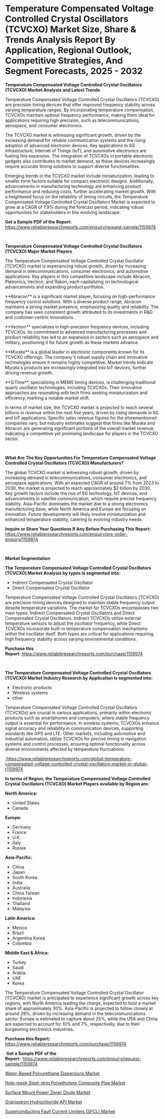 <p><h1>Temperature Compensated Voltage Controlled Crystal Oscillators (TCVCXO) Market Size, Share & Trends Analysis Report By Application, Regional Outlook, Competitive Strategies, And Segment Forecasts, 2025 - 2032</h1></p><p><strong>Temperature Compensated Voltage Controlled Crystal Oscillators (TCVCXO) Market Analysis and Latest Trends</strong></p>
<p><p>Temperature Compensated Voltage Controlled Crystal Oscillators (TCVCXO) are precision timing devices that offer improved frequency stability across varying temperature ranges. By incorporating temperature compensation, TCVCXOs maintain optimal frequency performance, making them ideal for applications requiring high precision, such as telecommunications, aerospace, and consumer electronics. </p><p>The TCVCXO market is witnessing significant growth, driven by the increasing demand for reliable communication systems and the rising adoption of advanced electronic devices. Key applications in 5G infrastructure, Internet of Things (IoT), and automotive electronics are fueling this expansion. The integration of TCVCXOs in portable electronic gadgets also contributes to market demand, as these devices increasingly require accurate timing solutions to support diverse functionalities.</p><p>Emerging trends in the TCVCXO market include miniaturization, leading to smaller form factors suitable for compact electronic designs. Additionally, advancements in manufacturing technology are enhancing product performance and reducing costs, further accelerating market growth. With a heightened focus on the reliability of timing circuits, the Temperature Compensated Voltage Controlled Crystal Oscillators Market is expected to grow at a CAGR of 7.9% during the forecast period, indicating robust opportunities for stakeholders in this evolving landscape.</p></p>
<p><strong>Get a Sample PDF of the Report:&nbsp;</strong> <a href="https://www.reliableresearchreports.com/enquiry/request-sample/1159974?utm_campaign=11&utm_medium=2&utm_source=Github&utm_content=ia&utm_term=12022025&utm_id=temperature-compensated-voltage-controlled-crystal-oscillators-tcvcxo">https://www.reliableresearchreports.com/enquiry/request-sample/1159974</a></p>
<p>&nbsp;</p>
<p><strong>Temperature Compensated Voltage Controlled Crystal Oscillators (TCVCXO) Major Market Players</strong></p>
<p><p>The Temperature Compensated Voltage Controlled Crystal Oscillator (TCVCXO) market is experiencing robust growth, driven by increasing demand in telecommunications, consumer electronics, and automotive applications. Key players in this competitive landscape include Abracon, Pletronics, Vectron, and Rakon, each capitalizing on technological advancements and expanding product portfolios.</p><p>**Abracon** is a significant market player, focusing on high-performance frequency control solutions. With a diverse product range, Abracon maintains a strong market presence, emphasizing quality and reliability. The company has seen consistent growth attributed to its investments in R&D and customer-centric innovations.</p><p>**Vectron** specializes in high-precision frequency devices, including TCVCXOs. Its commitment to advanced manufacturing processes and product reliability has led to an expansion in sectors such as aerospace and military, positioning it for future growth as these markets advance.</p><p>**Murata** is a global leader in electronic components known for its TCVCXO offerings. The company's robust supply chain and innovative technologies ensure it remains highly competitive. Market trends indicate Murata's products are increasingly integrated into IoT devices, further driving revenue growth.</p><p>**SiTime**, specializing in MEMS timing devices, is challenging traditional quartz oscillator technologies, including TCVCXOs. Their innovative approaches are resonating with tech firms seeking miniaturization and efficiency, marking a notable market shift.</p><p>In terms of market size, the TCVCXO market is projected to reach several billions in revenue within the next five years, driven by rising demands in 5G and IoT applications. Specific sales revenue figures for the aforementioned companies vary, but industry estimates suggest that firms like Murata and Abracon are generating significant portions of the overall market revenue, indicating a competitive yet promising landscape for players in the TCVCXO sector.</p></p>
<p>&nbsp;</p>
<p><strong>What Are The Key Opportunities For Temperature Compensated Voltage Controlled Crystal Oscillators (TCVCXO) Manufacturers?</strong></p>
<p><p>The global TCVCXO market is witnessing robust growth, driven by increasing demand in telecommunications, consumer electronics, and aerospace applications. With an expected CAGR of around 7% from 2023 to 2030, the market is projected to reach approximately $2 billion by 2030. Key growth factors include the rise of 5G technology, IoT devices, and advancements in satellite communication, which require precise frequency stability. Asia-Pacific dominates the market due to a strong electronics manufacturing base, while North America and Europe are focusing on innovation. Future developments will likely involve miniaturization and enhanced temperature stability, catering to evolving industry needs.</p></p>
<p><strong>Inquire or Share Your Questions If Any Before Purchasing This Report:</strong> <a href="https://www.reliableresearchreports.com/enquiry/pre-order-enquiry/1159974?utm_campaign=11&utm_medium=2&utm_source=Github&utm_content=ia&utm_term=12022025&utm_id=temperature-compensated-voltage-controlled-crystal-oscillators-tcvcxo">https://www.reliableresearchreports.com/enquiry/pre-order-enquiry/1159974</a></p>
<p>&nbsp;</p>
<p><strong>Market Segmentation</strong></p>
<p><strong>The Temperature Compensated Voltage Controlled Crystal Oscillators (TCVCXO) Market Analysis by types is segmented into:</strong></p>
<p><ul><li>Indirect Compensated Crystal Oscillator</li><li>Direct Compensated Crystal Oscillator</li></ul></p>
<p><p>Temperature Compensated Voltage Controlled Crystal Oscillators (TCVCXO) are precision timing devices designed to maintain stable frequency output despite temperature variations. The market for TCVCXOs encompasses two main types: Indirect Compensated Crystal Oscillators and Direct Compensated Crystal Oscillators. Indirect TCVCXOs utilize external temperature sensors to adjust the oscillator frequency, while Direct TCVCXOs incorporate built-in temperature compensation mechanisms within the oscillator itself. Both types are critical for applications requiring high frequency stability across varying environmental conditions.</p></p>
<p><strong>Purchase this Report:&nbsp;</strong><a href="https://www.reliableresearchreports.com/purchase/1159974?utm_campaign=11&utm_medium=2&utm_source=Github&utm_content=ia&utm_term=12022025&utm_id=temperature-compensated-voltage-controlled-crystal-oscillators-tcvcxo">https://www.reliableresearchreports.com/purchase/1159974</a></p>
<p>&nbsp;</p>
<p><strong>The Temperature Compensated Voltage Controlled Crystal Oscillators (TCVCXO) Market Industry Research by Application is segmented into:</strong></p>
<p><ul><li>Electronic products</li><li>Wireless systems</li><li>other</li></ul></p>
<p><p>Temperature Compensated Voltage Controlled Crystal Oscillators (TCVCXOs) are crucial in various applications, primarily within electronic products such as smartphones and computers, where stable frequency output is essential for performance. In wireless systems, TCVCXOs enhance signal accuracy and reliability in communication devices, supporting standards like GPS and LTE. Other markets, including automotive and industrial automation, utilize TCVCXOs for precise timing in navigation systems and control processes, ensuring optimal functionality across diverse environments affected by temperature fluctuations.</p></p>
<p><a href="https://www.reliableresearchreports.com/global-temperature-compensated-voltage-controlled-crystal-oscillators-market-in-global-r1159974?utm_campaign=11&utm_medium=2&utm_source=Github&utm_content=ia&utm_term=12022025&utm_id=temperature-compensated-voltage-controlled-crystal-oscillators-tcvcxo">&nbsp;https://www.reliableresearchreports.com/global-temperature-compensated-voltage-controlled-crystal-oscillators-market-in-global-r1159974</a></p>
<p><strong>In terms of Region, the Temperature Compensated Voltage Controlled Crystal Oscillators (TCVCXO) Market Players available by Region are:</strong></p>
<p>
    <p> <strong> North America: </strong>
        <ul>
            <li>United States</li>
            <li>Canada</li>
        </ul>
        </p> 
    <p> <strong> Europe: </strong>
        <ul>
            <li>Germany</li>
            <li>France</li>
            <li>U.K.</li>
            <li>Italy</li>
            <li>Russia</li>
        </ul>
        </p> 
    <p> <strong> Asia-Pacific: </strong>
        <ul>
            <li>China</li>
            <li>Japan</li>
            <li>South Korea</li>
            <li>India</li>
            <li>Australia</li>
            <li>China Taiwan</li>
            <li>Indonesia</li>
            <li>Thailand</li>
            <li>Malaysia</li>
        </ul>
        </p> 
    <p> <strong> Latin America: </strong>
        <ul>
            <li>Mexico</li>
            <li>Brazil</li>
            <li>Argentina Korea</li>
            <li>Colombia</li>
        </ul>
        </p> 
    <p> <strong> Middle East & Africa: </strong>
        <ul>
            <li>Turkey</li>
            <li>Saudi</li>
            <li>Arabia</li>
            <li>UAE</li>
            <li>Korea</li>
        </ul>
    </p>
    </p>
<p><p>The Temperature Compensated Voltage Controlled Crystal Oscillator (TCVCXO) market is anticipated to experience significant growth across key regions, with North America leading the charge, expected to hold a market share of approximately 30%. Asia-Pacific is projected to follow closely at around 28%, driven by increasing demand in the telecommunications sector. Europe is estimated to capture about 25%, while the USA and China are expected to account for 10% and 7%, respectively, due to their burgeoning electronics industries.</p></p>
<p><strong>Purchase this Report: </strong><a href="https://www.reliableresearchreports.com/purchase/1159974?utm_campaign=11&utm_medium=2&utm_source=Github&utm_content=ia&utm_term=12022025&utm_id=temperature-compensated-voltage-controlled-crystal-oscillators-tcvcxo">https://www.reliableresearchreports.com/purchase/1159974</a></p>
<p>&nbsp;<strong>Get a Sample PDF of the Report:&nbsp;&nbsp;</strong><a href="https://www.reliableresearchreports.com/enquiry/request-sample/1159974?utm_campaign=11&utm_medium=2&utm_source=Github&utm_content=ia&utm_term=12022025&utm_id=temperature-compensated-voltage-controlled-crystal-oscillators-tcvcxo">https://www.reliableresearchreports.com/enquiry/request-sample/1159974</a></p>
<p><strong></strong></p>
<p><p><a href="https://www.linkedin.com/pulse/water-based-polyurethane-dispersions-research-study-market-ystde?utm_campaign=11&utm_medium=2&utm_source=Github&utm_content=ia&utm_term=12022025&utm_id=temperature-compensated-voltage-controlled-crystal-oscillators-tcvcxo">Water-Based Polyurethane Dispersions Market</a></p><p><a href="https://www.linkedin.com/pulse/future-hole-mesh-steel-strip-polyethylene-composite-pipe-x2jbf?utm_campaign=11&utm_medium=2&utm_source=Github&utm_content=ia&utm_term=12022025&utm_id=temperature-compensated-voltage-controlled-crystal-oscillators-tcvcxo">Hole-mesh Steel-strip Polyethylene Composite Pipe Market</a></p><p><a href="https://github.com/tszkintruca/Market-Research-Report-List-1/blob/main/surface-mount-power-zener-diode-market.md?utm_campaign=11&utm_medium=2&utm_source=Github&utm_content=ia&utm_term=12022025&utm_id=temperature-compensated-voltage-controlled-crystal-oscillators-tcvcxo">Surface Mount Power Zener Diode Market</a></p><p><a href="https://www.linkedin.com/pulse/granisetron-hydrochloride-api-market-analysis-industry-share-8l4ve?utm_campaign=11&utm_medium=2&utm_source=Github&utm_content=ia&utm_term=12022025&utm_id=temperature-compensated-voltage-controlled-crystal-oscillators-tcvcxo">Granisetron Hydrochloride API Market</a></p><p><a href="https://github.com/abuugjetaj/Market-Research-Report-List-1/blob/main/superconducting-fault-current-limiters-sfcl-market.md?utm_campaign=11&utm_medium=2&utm_source=Github&utm_content=ia&utm_term=12022025&utm_id=temperature-compensated-voltage-controlled-crystal-oscillators-tcvcxo">Superconducting Fault Current Limiters (SFCL) Market</a></p></p>